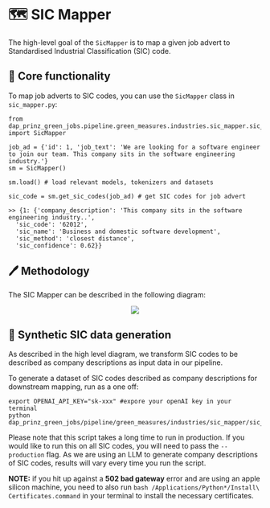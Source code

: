 # 🗺️ SIC Mapper

The high-level goal of the `SicMapper` is to map a given job advert to Standardised Industrial Classification (SIC) code.

## 🔨 Core functionality

To map job adverts to SIC codes, you can use the `SicMapper` class in `sic_mapper.py`:

```
from dap_prinz_green_jobs.pipeline.green_measures.industries.sic_mapper.sic_mapper import SicMapper

job_ad = {'id': 1, 'job_text': 'We are looking for a software engineer to join our team. This company sits in the software engineering industry.'}
sm = SicMapper()

sm.load() # load relevant models, tokenizers and datasets

sic_code = sm.get_sic_codes(job_ad) # get SIC codes for job advert

>> {1: {'company_description': 'This company sits in the software engineering industry..',
  'sic_code': '62012',
  'sic_name': 'Business and domestic software development',
  'sic_method': 'closest distance',
  'sic_confidence': 0.62}}
```

## 🖊️ Methodology

The SIC Mapper can be described in the following diagram:

<p align="center">
  <img src="https://github.com/nestauk/dap_prinz_green_jobs/assets/46863334/6e16b600-aaa9-46f4-9926-0ad4e772e2ef" />
</p>

## 🤖 Synthetic SIC data generation

As described in the high level diagram, we transform SIC codes to be described as company descriptions as input data in our pipeline.

To generate a dataset of SIC codes described as company descriptions for downstream mapping, run as a one off:

```
export OPENAI_API_KEY="sk-xxx" #expore your openAI key in your terminal
python dap_prinz_green_jobs/pipeline/green_measures/industries/sic_mapper/sic_data_generation.py
```

Please note that this script takes a long time to run in production. If you would like to run this on all SIC codes, you will need to pass the `--production` flag. As we are using an LLM to generate company descriptions of SIC codes, results will vary every time you run the script.

**NOTE:** if you hit up against a **502 bad gateway** error and are using an apple silicon machine, you need to also run `bash /Applications/Python*/Install\ Certificates.command` in your terminal to install the necessary certificates.
